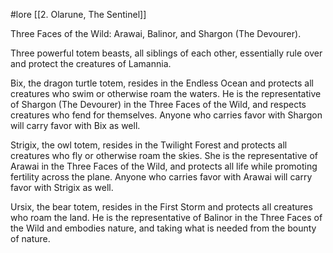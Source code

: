 #lore [[2. Olarune, The Sentinel]]

Three Faces of the Wild: Arawai, Balinor, and Shargon (The Devourer).

Three powerful totem beasts, all siblings of each other, essentially rule over and protect the creatures of Lamannia.

Bix, the dragon turtle totem, resides in the Endless Ocean and protects all creatures who swim or otherwise roam the waters. He is the representative of Shargon (The Devourer) in the Three Faces of the Wild, and respects creatures who fend for themselves. Anyone who carries favor with Shargon will carry favor with Bix as well.

Strigix, the owl totem, resides in the Twilight Forest and protects all creatures who fly or otherwise roam the skies. She is the representative of Arawai in the Three Faces of the Wild, and protects all life while promoting fertility across the plane. Anyone who carries favor with Arawai will carry favor with Strigix as well.

Ursix, the bear totem, resides in the First Storm and protects all creatures who roam the land. He is the representative of Balinor in the Three Faces of the Wild and embodies nature, and taking what is needed from the bounty of nature.
